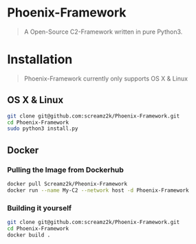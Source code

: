 # Phoenix-Framework
> A Open-Source C2-Framework written in pure Python3.



# Installation 
> Phoenix-Framework currently only supports OS X & Linux
## OS X & Linux
```sh
git clone git@github.com:screamz2k/Phoenix-Framework.git
cd Phoenix-Framework
sudo python3 install.py
```
## Docker
### Pulling the Image from Dockerhub
```sh
docker pull Screamz2k/Pheonix-Framework
docker run --name My-C2 --network host -d Phoenix-Framework
```
### Building it yourself
```sh
git clone git@github.com:screamz2k/Phoenix-Framework.git
cd Phoenix-Framework
docker build .
```
